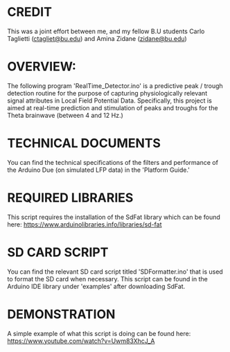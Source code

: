 # CREDIT
This was a joint effort between me, and my fellow B.U students Carlo Taglietti (ctagliet@bu.edu) and Amina Zidane (zidane@bu.edu)

# OVERVIEW: 
The following program 'RealTime_Detector.ino' is a predictive peak / trough detection routine for the purpose of capturing physiologically relevant signal attributes in Local Field Potential Data. Specifically, this project is aimed at real-time prediction and stimulation of peaks and troughs for the Theta brainwave (between 4 and 12 Hz.) 

# TECHNICAL DOCUMENTS 
You can find the technical specifications of the filters and performance of the Arduino Due (on simulated LFP data) in the 'Platform Guide.' 

# REQUIRED LIBRARIES
This script requires the installation of the SdFat library which can be found here: 
https://www.arduinolibraries.info/libraries/sd-fat

# SD CARD SCRIPT
You can find the relevant SD card script titled 'SDFormatter.ino' that is used to format the SD card when necessary. This script can be found in the Arduino IDE library under 'examples' after downloading SdFat. 

# DEMONSTRATION
A simple example of what this script is doing can be found here: 
https://www.youtube.com/watch?v=Uwm83XhcJ_A
